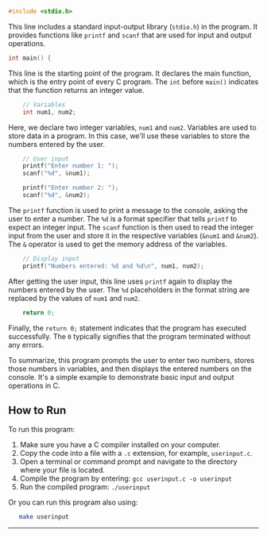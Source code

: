 ```c
#include <stdio.h>
```

This line includes a standard input-output library (`stdio.h`) in the program. It provides functions like `printf` and `scanf` that are used for input and output operations.

```c
int main() {
```

This line is the starting point of the program. It declares the main function, which is the entry point of every C program. The `int` before `main()` indicates that the function returns an integer value.

```c
    // Variables
    int num1, num2;
```

Here, we declare two integer variables, `num1` and `num2`. Variables are used to store data in a program. In this case, we'll use these variables to store the numbers entered by the user.

```c
    // User input
    printf("Enter number 1: ");
    scanf("%d", &num1);

    printf("Enter number 2: ");
    scanf("%d", &num2);
```

The `printf` function is used to print a message to the console, asking the user to enter a number. The `%d` is a format specifier that tells `printf` to expect an integer input. The `scanf` function is then used to read the integer input from the user and store it in the respective variables (`&num1` and `&num2`). The `&` operator is used to get the memory address of the variables.

```c
    // Display input
    printf("Numbers entered: %d and %d\n", num1, num2);
```

After getting the user input, this line uses `printf` again to display the numbers entered by the user. The `%d` placeholders in the format string are replaced by the values of `num1` and `num2`.

```c
    return 0;
```

Finally, the `return 0;` statement indicates that the program has executed successfully. The `0` typically signifies that the program terminated without any errors.

To summarize, this program prompts the user to enter two numbers, stores those numbers in variables, and then displays the entered numbers on the console. It's a simple example to demonstrate basic input and output operations in C.

## How to Run

To run this program:

1. Make sure you have a C compiler installed on your computer.
2. Copy the code into a file with a `.c` extension, for example, `userinput.c`.
3. Open a terminal or command prompt and navigate to the directory where your file is located.
4. Compile the program by entering: `gcc userinput.c -o userinput`
5. Run the compiled program: `./userinput`

Or you can run this program also using:

```bash
   make userinput
```

---